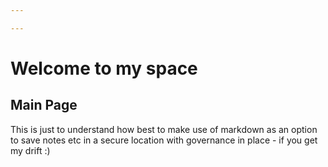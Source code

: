 ```yaml
---

---
```


# Welcome to my space

## Main Page

This is just to understand how best to make use of markdown as an option to save notes etc in a secure location with governance in place - if you get my drift :)
